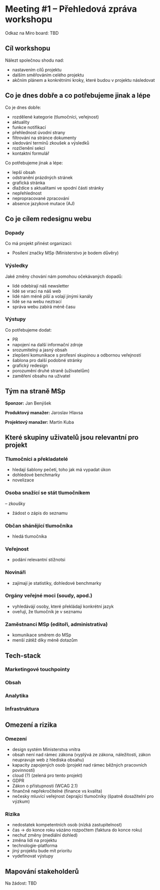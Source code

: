 # Meeting #1 – Přehledová zpráva workshopu

Odkaz na Miro board: TBD

## Cíl workshopu
Nálezt společnou shodu nad:
- nastavením cílů projektu
- dalším směřováním celého projektu
- akčním plánem a konkrétními kroky, které budou v projektu následovat

## Co je dnes dobře a co potřebujeme jinak a lépe
Co je dnes dobře:
- rozdělené kategorie (tlumočníci, veřejnost)
- aktuality
- funkce notifikací
- přehlednost úvodní strany
- filtrování na stránce dokumenty
- sledování termínů zkoušek a výsledků
- rozčlenění sekcí
- kontaktní formulář

Co potřebujeme jinak a lépe:
- lepší obsah
- odstranění prázdných stránek
- grafická stránka 
- dlaždice s aktualitami ve spodní části stránky
- nepřehlednost
- nepropracované zpracování
- absence jazykové mutace (AJ)

## Co je cílem redesignu webu 
### Dopady
Co má projekt přinést organizaci:
- Posílení značky MSp (Ministerstvo je bodem důvěry)

### Výsledky
Jaké změny chování nám pomohou očekávaných dopadů:
- lidé odebírají náš newsletter
- lidé se vrací na náš web
- lidé nám méně píší a volají jinými kanály
- lidé se na webu neztrací
- správa webu zabírá méně času

### Výstupy
Co potřebujeme dodat:
- PR
- napojení na další informační zdroje
- srozumitelný a jasný obsah
- zlepšení komunikace s profesní skupinou a odbornou veřejností
- šablona pro další podobné stránky
- grafický redesign
- porozumění druhé straně (uživatelům)
- zaměření obsahu na uživatel

## Tým na straně MSp
__Sponzor:__ Jan Benýšek

__Produktový manažer:__ Jaroslav Hlavsa

__Projektový manažer:__ Martin Kuba

## Které skupiny uživatelů jsou relevantní pro projekt
### Tlumočníci a překladatelé
- hledají šablony pečetí, toho jak má vypadat úkon
- dohledové benchmarky
- novelizace

### Osoba snažící se stát tlumočníkem
– zkoušky
- žádost o zápis do seznamu

### Občan shánějící tlumočníka
- hledá tlumočníka

### Veřejnost
- podání relevantní stížnotsi

### Novináři
- zajímají je statistiky, dohledové benchmarky

### Orgány veřejné moci (soudy, apod.)
- vyhledávájí osoby, které překládají konkrétní jazyk
- oveřují, že tlumočník je v seznamu

### Zaměstnanci MSp (editoři, administrativa)
- komunikace směrem do MSp
- menší zátěž díky méně dotazům

## Tech-stack
### Marketingové touchpointy

### Obsah

### Analytika

### Infrastruktura

## Omezení a rizika
### Omezení
- design systém Ministerstva vnitra
- obsah není nad rámec zákona (vyplývá ze zákona, náležitosti, zákon neupravuje web z hlediska obsahu)
- kapacity zapojených osob (projekt nad rámec běžných pracovních povinností)
- cloud (?) (zelená pro tento projekt)
- GDPR
- Zákon o přístupnosti (WCAG 2.1)
- finančně nepřekročitelné (finance vs kvalita)
- nečesky mluvící veřejnost čeprající tlumočníky (špatně dosažitelní pro výzkum)

### Rizika
- nedostatek kompetentních osob (nízká zastupitelnost)
- čas -> do konce roku vázáno rozpočtem (faktura do konce roku)
- nechuť změny (mediální dohled)
- změna lidí na projektu
- technologie-platforma 
- jiný projektu bude mít prioritu
- vydefinovat výstupy

## Mapování stakeholderů
Na žádost: TBD